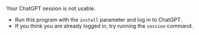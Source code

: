 Your ChatGPT session is not usable.
* Run this program with the `install` parameter and log in to ChatGPT.
* If you think you are already logged in, try running the `session` command.